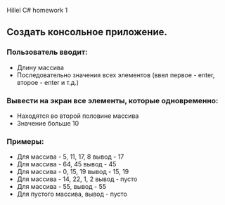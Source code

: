 Hillel C# homework 1

## **Создать консольное приложение.**


### **Пользователь вводит:**

- Длину массива  
- Последовательно значения всех элементов (ввел первое - enter, второе - enter и т.д.)  


### **Вывести на экран все элементы, которые одновременно:**

- Находятся во второй половине массива
- Значение больше 10


### **Примеры:**

- Для массива - 5, 11, 17, 8 вывод - 17
- Для массива - 64, 45 вывод - 45
- Для массива - 0, 15, 19 вывод - 15, 19
- Для массива - 14, 22, 1, 2 вывод - пусто
- Для массива - 55, вывод - 55
- Для пустого массива, вывод - пусто
